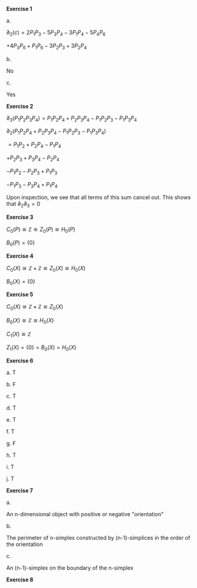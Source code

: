 **Exercise 1**

a.

$\partial_2(c)=2P_1P_3-5P_3P_4-3P_1P_4-5P_4P_6$

$+4P_3P_6+P_1P_6-3P_2P_3+3P_2P_4$

b.

No

c.

Yes



**Exercise 2**

$\partial_3(P_1P_2P_3P_4)=P_1P_2P_4+P_2P_3P_4-P_1P_2P_3-P_1P_3P_4$

$\partial_2(P_1P_2P_4+P_2P_3P_4-P_1P_2P_3-P_1P_3P_4)$

$=P_1P_2+P_2P_4-P_1P_4$

$+P_2P_3+P_3P_4-P_2P_4$

$-P_1P_2-P_2P_3+P_1P_3$

$-P_1P_3-P_3P_4+P_1P_4$

Upon inspection, we see that all terms of this sum cancel out. This shows that $\partial_2\partial_3=0$



**Exercise 3**

$C_0(P)\cong\mathbb{Z}\cong Z_0(P)\cong H_0(P)$

$B_0(P)=\{0\}$



**Exercise 4**

$C_0(X)\cong\mathbb{Z}\times\mathbb{Z}\cong Z_0(X)\cong H_0(X)$

$B_0(X)=\{0\}$



**Exercise 5**

$C_0(X)\cong\mathbb{Z}\times\mathbb{Z}\cong Z_0(X)$

$B_0(X)\cong\mathbb{Z}\cong H_0(X)$



$C_1(X)\cong\mathbb{Z}$

$Z_1(X)=\{0\}=B_0(X)=H_0(X)$



**Exercise 6**

a. T

b. F

c. T

d. T

e. T

f. T

g. F

h. T

i. T

j. T



**Exercise 7**

a.

An n-dimensional object with positive or negative "orientation"

b.

The perimeter of n-simplex constructed by (n-1)-simplices in the order of the orientation

c.

An (n-1)-simplex on the boundary of the n-simplex



**Exercise 8**

